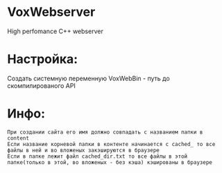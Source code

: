 # VoxWebserver
High perfomance C++ webserver

# Настройка:
  Создать системную переменную VoxWebBin - путь до скомпилированого API
  
# Инфо:
	При создании сайта его имя должно совпадать с названием папки в сontent
	Если название корневой папки в контенте начинается с cached_ то все файлы в ней и во вложеных закэшируются в браузере
	Если в папке лежит файл cached_dir.txt то все файлы в этой папке(только в этой, во вложеных - без кэша) кэшированы в браузере
